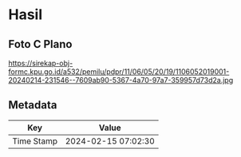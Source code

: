 # Hasil

## Foto C Plano

https://sirekap-obj-formc.kpu.go.id/a532/pemilu/pdpr/11/06/05/20/19/1106052019001-20240214-231546--7609ab90-5367-4a70-97a7-359957d73d2a.jpg


## Metadata

| Key        | Value               |
| ---------- | ------------------- |
| Time Stamp | 2024-02-15 07:02:30 |



